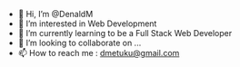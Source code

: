 - 👋 Hi, I’m @DenaldM
- 👀 I’m interested in Web Development
- 🌱 I’m currently learning to be a Full Stack Web Developer
- 💞️ I’m looking to collaborate on ...
- 📫 How to reach me : dmetuku@gmail.com

<!---
DenaldM/DenaldM is a ✨ special ✨ repository because its `README.md` (this file) appears on your GitHub profile.
You can click the Preview link to take a look at your changes.
--->
